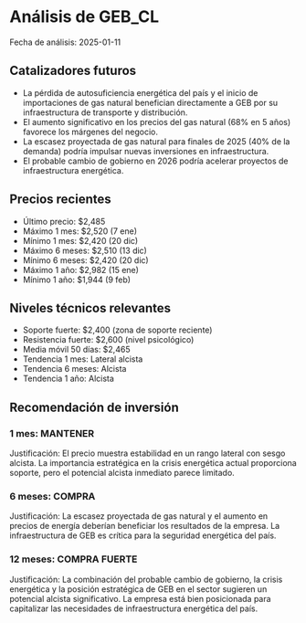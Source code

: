# Análisis de GEB_CL
Fecha de análisis: 2025-01-11

## Catalizadores futuros
- La pérdida de autosuficiencia energética del país y el inicio de importaciones de gas natural benefician directamente a GEB por su infraestructura de transporte y distribución.
- El aumento significativo en los precios del gas natural (68% en 5 años) favorece los márgenes del negocio.
- La escasez proyectada de gas natural para finales de 2025 (40% de la demanda) podría impulsar nuevas inversiones en infraestructura.
- El probable cambio de gobierno en 2026 podría acelerar proyectos de infraestructura energética.

## Precios recientes
- Último precio: $2,485
- Máximo 1 mes: $2,520 (7 ene)
- Mínimo 1 mes: $2,420 (20 dic)
- Máximo 6 meses: $2,510 (13 dic)
- Mínimo 6 meses: $2,420 (20 dic)
- Máximo 1 año: $2,982 (15 ene)
- Mínimo 1 año: $1,944 (9 feb)

## Niveles técnicos relevantes
- Soporte fuerte: $2,400 (zona de soporte reciente)
- Resistencia fuerte: $2,600 (nivel psicológico)
- Media móvil 50 días: $2,465
- Tendencia 1 mes: Lateral alcista
- Tendencia 6 meses: Alcista
- Tendencia 1 año: Alcista

## Recomendación de inversión

### 1 mes: MANTENER
Justificación: El precio muestra estabilidad en un rango lateral con sesgo alcista. La importancia estratégica en la crisis energética actual proporciona soporte, pero el potencial alcista inmediato parece limitado.

### 6 meses: COMPRA
Justificación: La escasez proyectada de gas natural y el aumento en precios de energía deberían beneficiar los resultados de la empresa. La infraestructura de GEB es crítica para la seguridad energética del país.

### 12 meses: COMPRA FUERTE
Justificación: La combinación del probable cambio de gobierno, la crisis energética y la posición estratégica de GEB en el sector sugieren un potencial alcista significativo. La empresa está bien posicionada para capitalizar las necesidades de infraestructura energética del país.
